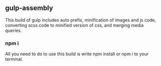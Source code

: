 ## gulp-assembly

This build of gulp includes auto prefix, minification of images and js code, 
converting scss code to minified version of css, 
and merging media queries.

### npm i
All you need to do to use this build is write npm install or npm i to your terminal.

